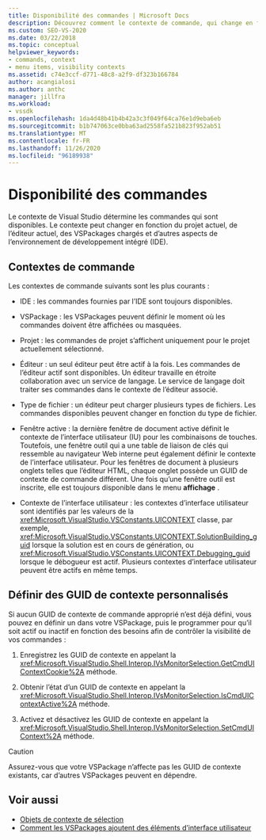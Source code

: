 ```yaml
---
title: Disponibilité des commandes | Microsoft Docs
description: Découvrez comment le contexte de commande, qui change en fonction du projet actuel, de l’éditeur actuel et d’autres facteurs, détermine les commandes qui sont disponibles dans Visual Studio.
ms.custom: SEO-VS-2020
ms.date: 03/22/2018
ms.topic: conceptual
helpviewer_keywords:
- commands, context
- menu items, visibility contexts
ms.assetid: c74e3ccf-d771-48c8-a2f9-df323b166784
author: acangialosi
ms.author: anthc
manager: jillfra
ms.workload:
- vssdk
ms.openlocfilehash: 1da4d48b41b4b42a3c3f049f64ca76e1d9eba6eb
ms.sourcegitcommit: b1b747063ce0bba63ad2558fa521b823f952ab51
ms.translationtype: MT
ms.contentlocale: fr-FR
ms.lasthandoff: 11/26/2020
ms.locfileid: "96189938"
---
```

# <a name="command-availability"></a>Disponibilité des commandes

Le contexte de Visual Studio détermine les commandes qui sont disponibles. Le contexte peut changer en fonction du projet actuel, de l’éditeur actuel, des VSPackages chargés et d’autres aspects de l’environnement de développement intégré (IDE).

## <a name="command-contexts"></a>Contextes de commande

Les contextes de commande suivants sont les plus courants :

- IDE : les commandes fournies par l’IDE sont toujours disponibles.

- VSPackage : les VSPackages peuvent définir le moment où les commandes doivent être affichées ou masquées.

- Projet : les commandes de projet s’affichent uniquement pour le projet actuellement sélectionné.

- Éditeur : un seul éditeur peut être actif à la fois. Les commandes de l’éditeur actif sont disponibles. Un éditeur travaille en étroite collaboration avec un service de langage. Le service de langage doit traiter ses commandes dans le contexte de l’éditeur associé.

- Type de fichier : un éditeur peut charger plusieurs types de fichiers. Les commandes disponibles peuvent changer en fonction du type de fichier.

- Fenêtre active : la dernière fenêtre de document active définit le contexte de l’interface utilisateur (IU) pour les combinaisons de touches. Toutefois, une fenêtre outil qui a une table de liaison de clés qui ressemble au navigateur Web interne peut également définir le contexte de l’interface utilisateur. Pour les fenêtres de document à plusieurs onglets telles que l’éditeur HTML, chaque onglet possède un GUID de contexte de commande différent. Une fois qu’une fenêtre outil est inscrite, elle est toujours disponible dans le menu **affichage** .

- Contexte de l’interface utilisateur : les contextes d’interface utilisateur sont identifiés par les valeurs de la <xref:Microsoft.VisualStudio.VSConstants.UICONTEXT> classe, par exemple, <xref:Microsoft.VisualStudio.VSConstants.UICONTEXT.SolutionBuilding_guid> lorsque la solution est en cours de génération, ou <xref:Microsoft.VisualStudio.VSConstants.UICONTEXT.Debugging_guid> lorsque le débogueur est actif. Plusieurs contextes d’interface utilisateur peuvent être actifs en même temps.

## <a name="define-custom-context-guids"></a>Définir des GUID de contexte personnalisés

Si aucun GUID de contexte de commande approprié n’est déjà défini, vous pouvez en définir un dans votre VSPackage, puis le programmer pour qu’il soit actif ou inactif en fonction des besoins afin de contrôler la visibilité de vos commandes :

1. Enregistrez les GUID de contexte en appelant la <xref:Microsoft.VisualStudio.Shell.Interop.IVsMonitorSelection.GetCmdUIContextCookie%2A> méthode.

2. Obtenir l’état d’un GUID de contexte en appelant la <xref:Microsoft.VisualStudio.Shell.Interop.IVsMonitorSelection.IsCmdUIContextActive%2A> méthode.

3. Activez et désactivez les GUID de contexte en appelant la <xref:Microsoft.VisualStudio.Shell.Interop.IVsMonitorSelection.SetCmdUIContext%2A> méthode.

> [!CAUTION]
> Assurez-vous que votre VSPackage n’affecte pas les GUID de contexte existants, car d’autres VSPackages peuvent en dépendre.

## <a name="see-also"></a>Voir aussi

- [Objets de contexte de sélection](../../extensibility/internals/selection-context-objects.md)
- [Comment les VSPackages ajoutent des éléments d’interface utilisateur](../../extensibility/internals/how-vspackages-add-user-interface-elements.md)
